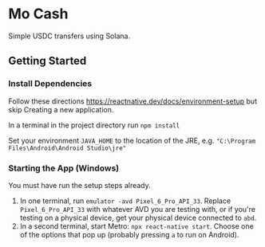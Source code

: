 # Mo Cash
Simple USDC transfers using Solana.

## Getting Started

### Install Dependencies
Follow these directions https://reactnative.dev/docs/environment-setup but skip Creating a new application.

In a terminal in the project directory run `npm install`

Set your environment `JAVA_HOME` to the location of the JRE, e.g. `"C:\Program Files\Android\Android Studio\jre"`

### Starting the App (Windows)
You must have run the setup steps already.

1. In one terminal, run `emulator -avd Pixel_6_Pro_API_33`. Replace `Pixel_6_Pro_API_33` with whatever AVD you are testing with, or if you're
testing on a physical device, get your physical device connected to `abd`.
2. In a second terminal, start Metro: `npx react-native start`. Choose one
of the options that pop up (probably pressing `a` to run on Android).
